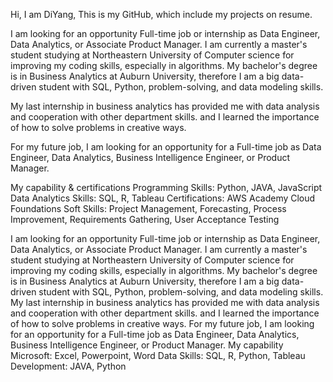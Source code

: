 Hi, I am DiYang, This is my GitHub, which include my projects on resume.

I am looking for an opportunity Full-time job or internship as Data Engineer, Data Analytics, or Associate Product Manager. I am currently a master's student studying at Northeastern University of Computer science for improving my coding skills, especially in algorithms. My bachelor's degree is in Business Analytics at Auburn University, therefore I am a big data-driven student with SQL, Python, problem-solving, and data modeling skills.

My last internship in business analytics has provided me with data analysis and cooperation with other department skills. and I learned the importance of how to solve problems in creative ways. 

For my future job, I am looking for an opportunity for a Full-time job as Data Engineer, Data Analytics, Business Intelligence Engineer, or Product Manager. 

My capability & certifications
Programming Skills: Python, JAVA, JavaScript
Data Analytics Skills: SQL, R, Tableau
Certifications: AWS Academy Cloud Foundations
Soft Skills: Project Management, Forecasting, Process Improvement, Requirements Gathering, User Acceptance Testing
 
 I am looking for an opportunity Full-time job or internship as Data Engineer, Data Analytics, or Associate Product Manager. I am currently a master's student studying at Northeastern University of Computer science for improving my coding skills, especially in algorithms. My bachelor's degree is in Business Analytics at Auburn University, therefore I am a big data-driven student with SQL, Python, problem-solving, and data modeling skills. My last internship in business analytics has provided me with data analysis and cooperation with other department skills. and I learned the importance of how to solve problems in creative ways. For my future job, I am looking for an opportunity for a Full-time job as Data Engineer, Data Analytics, Business Intelligence Engineer, or Product Manager. My capability Microsoft: Excel, Powerpoint, Word Data Skills: SQL, R, Python, Tableau Development: JAVA, Python

